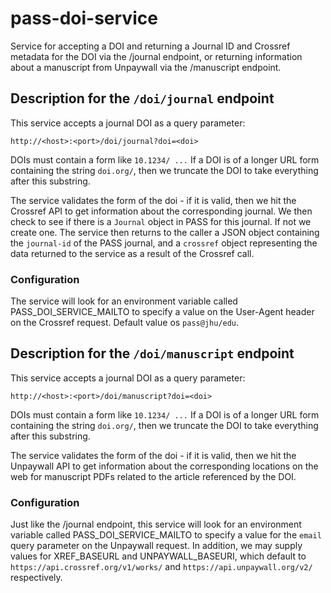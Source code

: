 # pass-doi-service

Service for accepting a DOI and returning a Journal ID and Crossref metadata for the DOI via the /journal endpoint, or 
returning information about a manuscript from Unpaywall via the /manuscript endpoint.

## Description for the `/doi/journal` endpoint

This service accepts a journal DOI as a query parameter:

`http://<host>:<port>/doi/journal?doi=<doi>`

DOIs must contain a form like `10.1234/ ...`
If a DOI is of a longer URL form containing the string `doi.org/`, then we truncate the DOI to take everything after
this substring.

The service validates the form of the doi - if it is valid, then we hit the Crossref API to get information about the
corresponding journal. We then check to see if there is a
`Journal` object in PASS for this journal. If not we create one. The service then returns to the caller a JSON object
containing the `journal-id` of the PASS journal, and a `crossref` object representing the data returned to the service
as a result of the Crossref call.

### Configuration

The service will look for an environment variable called PASS_DOI_SERVICE_MAILTO to specify a value on the User-Agent
header on the Crossref request. Default value os `pass@jhu/edu`.

## Description for the `/doi/manuscript` endpoint

This service accepts a journal DOI as a query parameter:

`http://<host>:<port>/doi/manuscript?doi=<doi>`

DOIs must contain a form like `10.1234/ ...`
If a DOI is of a longer URL form containing the string `doi.org/`, then we truncate the DOI to take everything after
this substring.

The service validates the form of the doi - if it is valid, then we hit the Unpaywall API to get information about the
corresponding locations on the web for manuscript PDFs related to the article referenced by the DOI.

### Configuration

Just like the /journal endpoint, this service will look for an environment variable called PASS_DOI_SERVICE_MAILTO 
to specify a value for the `email` query parameter on the Unpaywall request. In addition, we may supply values for XREF_BASEURL
and UNPAYWALL_BASEURI, which default to `https://api.crossref.org/v1/works/` and `https://api.unpaywall.org/v2/` respectively.